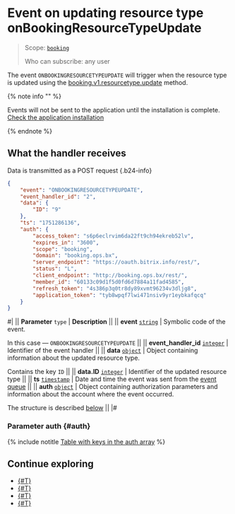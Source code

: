 # Event on updating resource type onBookingResourceTypeUpdate

> Scope: [`booking`](../../../../scopes/permissions.md)
>
> Who can subscribe: any user

The event `ONBOOKINGRESOURCETYPEUPDATE` will trigger when the resource type is updated using the [booking.v1.resourcetype.update](../booking-v1-resourcetype-update.md) method.

{% note info "" %}

Events will not be sent to the application until the installation is complete. [Check the application installation](../../../../../settings/app-installation/installation-finish.md)

{% endnote %}

## What the handler receives

Data is transmitted as a POST request {.b24-info}

```json
{
    "event": "ONBOOKINGRESOURCETYPEUPDATE",
    "event_handler_id": "2",
    "data": {
        "ID": "9"
    },
    "ts": "1751286136",
    "auth": {
        "access_token": "s6p6eclrvim6da22ft9ch94ekreb52lv",
        "expires_in": "3600",
        "scope": "booking",
        "domain": "booking.ops.bx",
        "server_endpoint": "https://oauth.bitrix.info/rest/",
        "status": "L",
        "client_endpoint": "http://booking.ops.bx/rest/",
        "member_id": "60133c09d1f5d0fd6d7884a11fad4585",
        "refresh_token": "4s386p3q0tr8dy89xvmt96234v3dljg8",
        "application_token": "tyb8wpqf7lwi471nsiv9yr1eybkafqcq"
    }
}
```

#|
|| **Parameter**
`type` | **Description** ||
|| **event**
[`string`](../../../../data-types.md) | Symbolic code of the event.

In this case — `ONBOOKINGRESOURCETYPEUPDATE` ||
|| **event_handler_id**
[`integer`](../../../../data-types.md) | Identifier of the event handler ||
|| **data**
[`object`](../../../../data-types.md) | Object containing information about the updated resource type.

Contains the key `ID` ||
|| **data.ID**
[`integer`](../../../../data-types.md) | Identifier of the updated resource type ||
|| **ts**
[`timestamp`](../../../../data-types.md) | Date and time the event was sent from the [event queue](../../../../events/index.md) ||
|| **auth**
[`object`](../../../../data-types.md) | Object containing authorization parameters and information about the account where the event occurred.

The structure is described [below](#auth) ||
|#

### Parameter auth {#auth}

{% include notitle [Table with keys in the auth array](../../../../../_includes/auth-params-in-events.md) %}

## Continue exploring

- [{#T}](../../../../events/index.md)
- [{#T}](../../../../events/event-bind.md)
- [{#T}](./on-booking-resource-type-add.md)
- [{#T}](./on-booking-resource-type-delete.md)